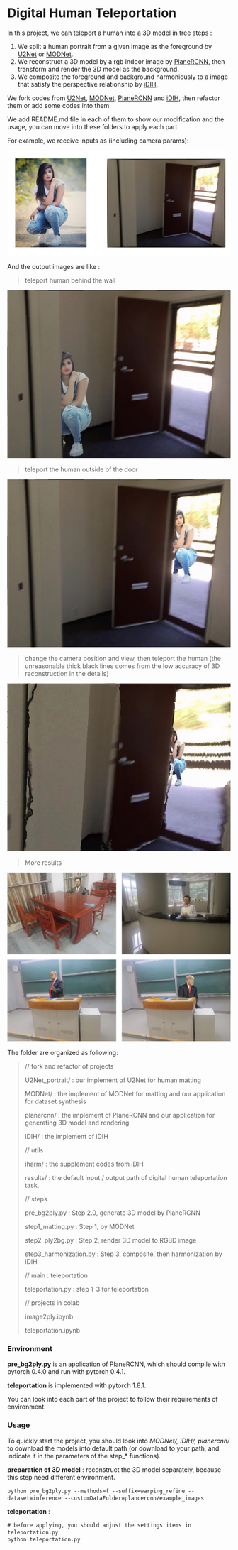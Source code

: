 # Digital Human Teleportation

In this project, we can teleport a human into a 3D model in tree steps : 

1. We split a human portrait from a given image as the foreground by [U2Net](https://github.com/xuebinqin/U-2-Net) or [MODNet](https://github.com/ZHKKKe/MODNet).
2. We reconstruct a 3D model by a rgb indoor image by  [PlaneRCNN](https://github.com/NVlabs/planercnn), then transform and render the 3D model as the background.
3. We composite the foreground and background harmoniously to a image that satisfy the perspective relationship by [iDIH](https://github.com/saic-vul/image_harmonization).



We fork codes from [U2Net](https://github.com/xuebinqin/U-2-Net), [MODNet](https://github.com/ZHKKKe/MODNet), [PlaneRCNN](https://github.com/NVlabs/planercnn) and [iDIH](https://github.com/saic-vul/image_harmonization), then refactor them or add some codes into them. 

We add README.md file in each of them to show our modification and the usage, you can move into these folders to apply each part.



For example, we receive inputs as (including camera params): 

![input](./doc/input.png)

And the output images are like : 

> teleport human behind the wall

![output](./doc/output1.png)

> teleport the human outside of the door

![output](./doc/output2.png)

> change the camera position and view, then teleport the human (the unreasonable thick black lines comes from the low accuracy of 3D reconstruction in the details)

![output](./doc/output3.png)

> More results

![output](./doc/output4.png)





The folder are organized as following:

>// fork and refactor of projects
>
>U2Net_portrait/	:	our implement of U2Net for human matting
>
>MODNet/	:	the implement of MODNet for matting and our application for dataset synthesis
>
>planercnn/	:	the implement of PlaneRCNN and our application for generating 3D model and rendering
>
>iDIH/	:	the implement of iDIH
>
>
>
>// utils
>
>iharm/	:	the supplement codes from iDIH
>
>results/	:	the default input / output path of digital human teleportation task.
>
>
>
>//  steps
>
>pre_bg2ply.py	:	Step 2.0, generate 3D model by PlaneRCNN
>
>step1_matting.py	:	Step 1, by MODNet
>
>step2_ply2bg.py	:	Step 2, render 3D model to RGBD image
>
>step3_harmonization.py	:	Step 3, composite, then harmonization by iDIH
>
>
>
>// main : teleportation
>
>teleportation.py : step 1-3 for teleportation
> 
>// projects in colab
> 
>image2ply.ipynb
> 
>teleportation.ipynb





### Environment

**pre_bg2ply.py** is an application of PlaneRCNN, which should compile with pytorch 0.4.0 and run with pytorch 0.4.1.

**teleportation** is implemented with pytorch 1.8.1. 

You can look into each part of the project to follow their requirements of environment.





### Usage

To quickly start the project, you should look into *MODNet/,  iDIH/, planercnn/* to download the models into default path (or download to your path, and indicate it in the parameters of the step_\* functions). 

**preparation of 3D model** : reconstruct the 3D model separately, because this step need different environment.

```base
python pre_bg2ply.py --methods=f --suffix=warping_refine --dataset=inference --customDataFolder=plancercnn/example_images
```

**teleportation** : 

```base
# before applying, you should adjust the settings items in teleportation.py
python teleportation.py
```









